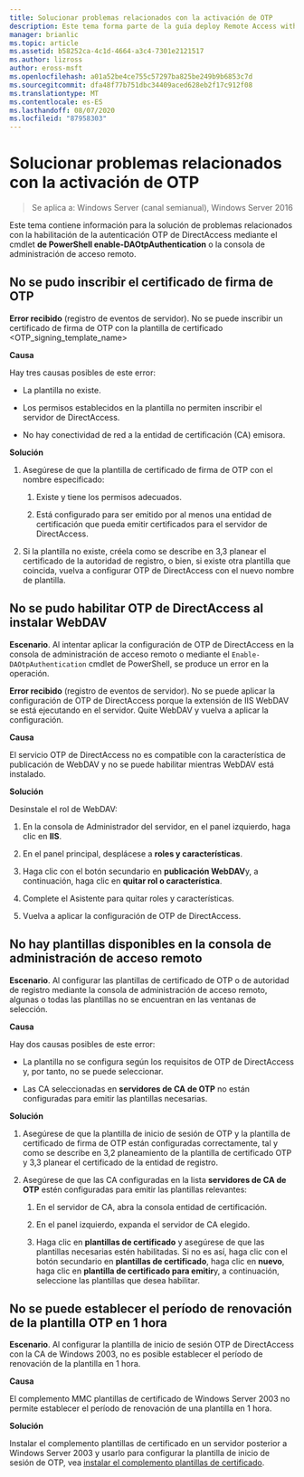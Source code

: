 ```yaml
---
title: Solucionar problemas relacionados con la activación de OTP
description: Este tema forma parte de la guía deploy Remote Access with OTP Authentication in Windows Server 2016.
manager: brianlic
ms.topic: article
ms.assetid: b58252ca-4c1d-4664-a3c4-7301e2121517
ms.author: lizross
author: eross-msft
ms.openlocfilehash: a01a52be4ce755c57297ba825be249b9b6853c7d
ms.sourcegitcommit: dfa48f77b751dbc34409aced628eb2f17c912f08
ms.translationtype: MT
ms.contentlocale: es-ES
ms.lasthandoff: 08/07/2020
ms.locfileid: "87958303"
---
```

# <a name="troubleshooting-enabling-otp"></a>Solucionar problemas relacionados con la activación de OTP

>Se aplica a: Windows Server (canal semianual), Windows Server 2016

Este tema contiene información para la solución de problemas relacionados con la habilitación de la autenticación OTP de DirectAccess mediante el cmdlet **de PowerShell enable-DAOtpAuthentication** o la consola de administración de acceso remoto.

## <a name="failed-to-enroll-the-otp-signing-certificate"></a>No se pudo inscribir el certificado de firma de OTP
**Error recibido** (registro de eventos de servidor). No se puede inscribir un certificado de firma de OTP con la plantilla de certificado <OTP_signing_template_name>

**Causa**

Hay tres causas posibles de este error:

-   La plantilla no existe.

-   Los permisos establecidos en la plantilla no permiten inscribir el servidor de DirectAccess.

-   No hay conectividad de red a la entidad de certificación (CA) emisora.

**Solución**

1.  Asegúrese de que la plantilla de certificado de firma de OTP con el nombre especificado:

    1.  Existe y tiene los permisos adecuados.

    2.  Está configurado para ser emitido por al menos una entidad de certificación que pueda emitir certificados para el servidor de DirectAccess.

2.  Si la plantilla no existe, créela como se describe en 3,3 planear el certificado de la autoridad de registro, o bien, si existe otra plantilla que coincida, vuelva a configurar OTP de DirectAccess con el nuevo nombre de plantilla.

## <a name="failed-to-enable-directaccess-otp-when-webdav-is-installed"></a>No se pudo habilitar OTP de DirectAccess al instalar WebDAV
**Escenario**. Al intentar aplicar la configuración de OTP de DirectAccess en la consola de administración de acceso remoto o mediante el `Enable-DAOtpAuthentication` cmdlet de PowerShell, se produce un error en la operación.

**Error recibido** (registro de eventos de servidor). No se puede aplicar la configuración de OTP de DirectAccess porque la extensión de IIS WebDAV se está ejecutando en el servidor. Quite WebDAV y vuelva a aplicar la configuración.

**Causa**

El servicio OTP de DirectAccess no es compatible con la característica de publicación de WebDAV y no se puede habilitar mientras WebDAV está instalado.

**Solución**

Desinstale el rol de WebDAV:

1.  En la consola de Administrador del servidor, en el panel izquierdo, haga clic en **IIS**.

2.  En el panel principal, desplácese a **roles y características**.

3.  Haga clic con el botón secundario en **publicación WebDAV**y, a continuación, haga clic en **quitar rol o característica**.

4.  Complete el Asistente para quitar roles y características.

5.  Vuelva a aplicar la configuración de OTP de DirectAccess.

## <a name="no-templates-available-in-the-remote-access-management-console"></a>No hay plantillas disponibles en la consola de administración de acceso remoto
**Escenario**. Al configurar las plantillas de certificado de OTP o de autoridad de registro mediante la consola de administración de acceso remoto, algunas o todas las plantillas no se encuentran en las ventanas de selección.

**Causa**

Hay dos causas posibles de este error:

-   La plantilla no se configura según los requisitos de OTP de DirectAccess y, por tanto, no se puede seleccionar.

-   Las CA seleccionadas en **servidores de CA de OTP** no están configuradas para emitir las plantillas necesarias.

**Solución**

1.  Asegúrese de que la plantilla de inicio de sesión de OTP y la plantilla de certificado de firma de OTP están configuradas correctamente, tal y como se describe en 3,2 planeamiento de la plantilla de certificado OTP y 3,3 planear el certificado de la entidad de registro.

2.  Asegúrese de que las CA configuradas en la lista **servidores de CA de OTP** estén configuradas para emitir las plantillas relevantes:

    1.  En el servidor de CA, abra la consola entidad de certificación.

    2.  En el panel izquierdo, expanda el servidor de CA elegido.

    3.  Haga clic en **plantillas de certificado** y asegúrese de que las plantillas necesarias estén habilitadas. Si no es así, haga clic con el botón secundario en **plantillas de certificado**, haga clic en **nuevo**, haga clic en **plantilla de certificado para emitir**y, a continuación, seleccione las plantillas que desea habilitar.

## <a name="cannot-set-renewal-period-of-otp-template-to-1-hour"></a>No se puede establecer el período de renovación de la plantilla OTP en 1 hora
**Escenario**. Al configurar la plantilla de inicio de sesión OTP de DirectAccess con la CA de Windows 2003, no es posible establecer el período de renovación de la plantilla en 1 hora.

**Causa**

El complemento MMC plantillas de certificado de Windows Server 2003 no permite establecer el período de renovación de una plantilla en 1 hora.

**Solución**

Instalar el complemento plantillas de certificado en un servidor posterior a Windows Server 2003 y usarlo para configurar la plantilla de inicio de sesión de OTP, vea [instalar el complemento plantillas de certificado](/previous-versions/windows/it-pro/windows-server-2008-R2-and-2008/cc732445(v=ws.11)).

